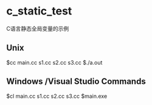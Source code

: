 # c_static_test
C语言静态全局变量的示例

## Unix 
$cc main.cc s1.cc s2.cc s3.cc
$./a.out

## Windows /Visual Studio Commands
$cl main.cc s1.cc s2.cc s3.cc
$main.exe
